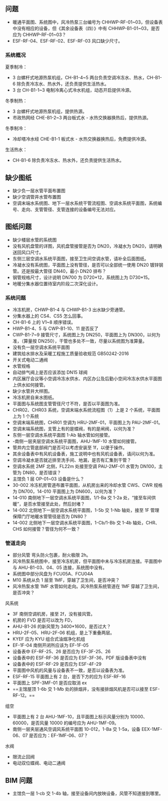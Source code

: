 ## 问题

* 暖通平面图、系统图中，风冷热泵三台编号为 CHHWP-RF-01~03，但设备表中没有相应的设备，但《其余设备表（四）》中有 CHHWP-B1-01~03，是否应为 CHHWP-RF-01~03？
* ESF-RF-04、ESF-RF-02、ESF-RF-03 风口缺少尺寸。

### 系统概况

夏季制冷：

* 3 台螺杆式地源热泵机组，CH-B1-4~5 两台负责空调冷冻水、热水，CH-B1-6 除负责冷冻水、热水外，还负责提供生活热水。
* 3 台 CH-B1-1~3 电制冷离心式冷水机组，动态开启提供冷源。

冬季制热：

* 3 台螺杆式地源热泵机组，提供热源。
* 市政热网经 CHE-B1-2~3 两台板式水 - 水热交换器换热后，提供热源。

冬季制冷：

* 冷却塔冷水经 CHE-B1-1 板式水 - 水热交换器换热后，免费提供冷源。

生活热水：

* CH-B1-6 除负责冷冻水、热水外，还负责提供生活热水。

## 缺少图纸

* 缺少负一层水管平面布置图
* 缺少空调管井水管布置图
* 空调末端水系统图、地下一层水系统干管流程图、空调水系统平面图，系统编号、走向、支管管径、支管连接的设备编号无法对应。

## 图纸问题

* 缺少楼层水管的系统图
* 没有风机盘管的详图，风机盘管接管是否为 DN20，冷凝水为 DN20，请明确送回风口尺寸。
* 东侧三层空调水系统平面图，接至卫生间空调水管，请补全后面图纸。
* 冷凝水没有系统图，平面图上没有管径，是否可以全部统一使用 DN20 镀锌钢管。还是按最大管径 DN40，最小 DN20 排布？
* 钢管规格尺寸，设计说明 DN700 为 D720\*12，系统图上为 D730\*15。
* 地暖分集水器位置待室内阶段二次深化设计。

### 系统问题

* 冷冻机房，CHWP-B1-4 与 CHWP-B1-3 出水缺少旁通管。
* 分集水器上的 CS4、CS5 怎么回事。
* CH-B1-6 上的 V1~8 顺序错误。
* HWP-B1-4、5 与 CWP-B1-10、11 是否反了
* CWP-B1-7~9 接管尺寸，系统图上为 DN250，平面图上为 DN300，以何为准，（算量按 DN250），干管也多处不一致，尽量以系统图为准算量。
* 没有负一层空调水系统平面图
* 建筑给水排水及采暖工程施工质量验收规范 GB50242-2016
* 开关式电动二通阀
* 水管规格
* 自动排气阀上是否应该添加 DN15 球阀
* 内区展厅会议等小空调冷冻水供水、内区办公及后勤小空间冷冻水供水平面图上供水如何接管。
* 缺少水管井大样图。
* 冷冻机房自来水图纸。
* 平面图与系统图支管管径尺寸不符，是否以平面图为准。
* CHR02、CHR03 系统，空调末端水系统流程图（1）上是 2 个系统，平面图上为 1 个系统
* 空调末端系统图，CHR01 空调为 HRU-2MF-01，平面图上为 PAU-2MF-01。
* 空调末端系统图，支管上有的是蝶阀，有的是闸阀，以何为准？
* 东侧一层空调水系统平面图 1-Ab 轴水管如何接管。
* -南侧一层夹层空调水系统平面图，AHU-1MF-10 水管如何接管。
* 管井内立管底部阀门是否可以考虑安装至 1f，以便于操作。
* 其余设备表中有风机设备表，施工说明中也有风机设备表，请问以何为准。
* 空调冷凝水是否就近排至洗手间、地漏，是否有汇集到干管？
* 空调水系统 2MF 北侧，FL22m 处接至空调 PAU-2MF-01 水管为 DN100，主管为 DN80，是否错误？
* 主馆负 1 层 OP-01~03 设备是什么？
* 30-002 冷冻机房管道布置平面图，从机房出来的冷却水管 CWS、CWR 规格为 DN700，14-010 平面图上为 DN600，以何为准？
* 14-010 南侧地下一层空调水系统平面图，1/1-Ba 交 1-2a 处，“接至车间供暖”，是否水管接至此处，然后封堵？
* 14-002 北侧地下一层空调水系统平面图，1-5b 交 1-Nb 轴处，接至 1F 管理保障门厅地暖水管管径是否为 DN80？
* 14-002 北侧地下一层空调水系统平面图，1-Cb/1-Bb 交 1-4b 轴处，CHR、CHS 如何接管？管径为何不一致？

### 管道走向

* 部分风管 弯头防火包裹，耐火极限 2h。
* 风冷热泵系统图中，接至冷冻机房，但平面图中未与冷冻机房连接。平面图中与 AHU-B1-03、04、05 连接，系统图中没有。
* 系统图中部分风盘为 FCU05A、FCU04A
* M10 系统从负 1 层至 1MF，穿越了卫生间，是否冲突？
* 风冷热泵水管 1MF 水管如何走向。风冷热泵系统管道在 1MF 穿越了卫生间，是否冲突？

风系统

* 3F 南侧空调机房，接至 2f，没有接风管。
* 机房的 FVD 是否可以改为 FD，
* AHU-B1-26 的新风管为 3400*1600，是否过大？
* HRU-2F-05、HRU-2F-06 机组，是上下重叠两层。
* KYEF 应为 KYU 组合式油烟净化机组
* EF-1F-04 南侧开闭所应该为 EF-1F-05
* 设备表中 EF-RF-25、26 是否应为 EF-3F-25、26
* 设备表中的 ESF-RF-36 是否应为 ESF-3F-36，PDF 版设备表中没有
* 设备表中的 ESF-RF-29 是否应为 ESF-4F-29
* 平面图中风机的风量与设备表不一致，是否以设备表为准。
* ESF-RF-15 平面图上有 2 台，是否下方的应为 ESF-RF-16
* 平面图上 SPF-3MF-01 是否应取消 ex
* ==主馆屋顶 1-6b 交 1-Mb 处的排烟井，没有接排烟风机是否可以接至 ESF-RF-12。==

组空

* 平面图上有 2 台 AHU-1MF-10，且平面图上标示风量分别为 10000、60000，是否风量 10000 的编号应为 AHU-1MF-09。
* 南侧一层夹层通风空调风系统平面图 10-012，1-Ba 交 1-5a，设备 EEX-1MF-06、07 是否应为：EF-1MF-06、07？

水阀

* 限流止回阀
* 电动双位蝶阀、电动二通阀

## BIM 问题

* 主馆负一层 1-cb 交 1-4b 轴，接至设备间内放映设备，风管不知道接到哪里。
